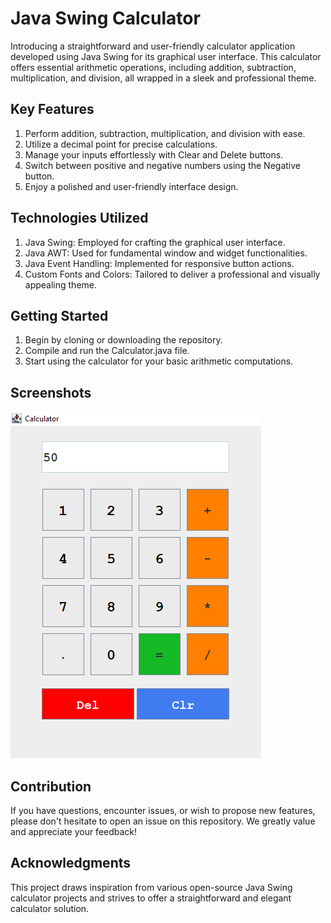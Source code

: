 # Java Swing Calculator
Introducing a straightforward and user-friendly calculator application developed using Java Swing for its graphical user interface. 
This calculator offers essential arithmetic operations, including addition, subtraction, multiplication, 
and division, all wrapped in a sleek and professional theme.

## Key Features

1. Perform addition, subtraction, multiplication, and division with ease.
2. Utilize a decimal point for precise calculations.
3. Manage your inputs effortlessly with Clear and Delete buttons.
4. Switch between positive and negative numbers using the Negative button.
5. Enjoy a polished and user-friendly interface design.

## Technologies Utilized

1. Java Swing: Employed for crafting the graphical user interface.
2. Java AWT: Used for fundamental window and widget functionalities.
3. Java Event Handling: Implemented for responsive button actions.
4. Custom Fonts and Colors: Tailored to deliver a professional and visually appealing theme.

## Getting Started

1. Begin by cloning or downloading the repository.
2. Compile and run the Calculator.java file.
3. Start using the calculator for your basic arithmetic computations.

## Screenshots
![Calculator Screenshot](Images/Java-Calculator.png)

## Contribution

If you have questions, encounter issues, or wish to propose new features, please don't hesitate 
to open an issue on this repository. We greatly value and appreciate your feedback!

## Acknowledgments

This project draws inspiration from various open-source Java Swing calculator projects and 
strives to offer a straightforward and elegant calculator solution.
